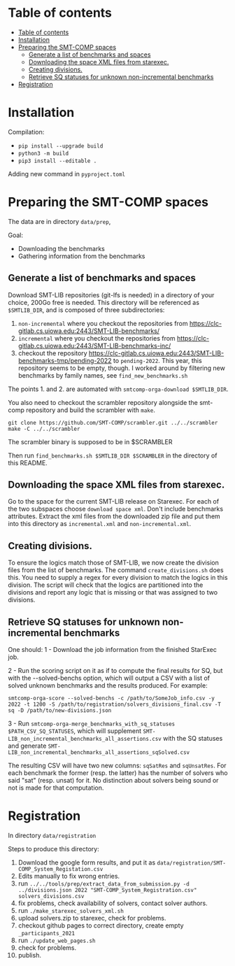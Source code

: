 # Table of contents

- [Table of contents](#table-of-contents)
- [Installation](#installation)
- [Preparing the SMT-COMP spaces](#preparing-the-smt-comp-spaces)
  - [Generate a list of benchmarks and spaces](#generate-a-list-of-benchmarks-and-spaces)
  - [Downloading the space XML files from starexec.](#downloading-the-space-xml-files-from-starexec)
  - [Creating divisions.](#creating-divisions)
  - [Retrieve SQ statuses for unknown non-incremental benchmarks](#retrieve-sq-statuses-for-unknown-non-incremental-benchmarks)
- [Registration](#registration)


# Installation

Compilation:
 * `pip install --upgrade build`
 * `python3 -m build`
 * `pip3 install --editable .`

 Adding new command in `pyproject.toml`

# Preparing the SMT-COMP spaces

The data are in directory `data/prep`, 

Goal:
  * Downloading the benchmarks
  * Gathering information from the benchmarks

## Generate a list of benchmarks and spaces

Download SMT-LIB repositories (git-lfs is needed) in a directory of your choice,
200Go free is needed. This directory will be referenced as `$SMTLIB_DIR`, and is
composed of three subdirectories:

1. `non-incremental` where you checkout the repositories from
    https://clc-gitlab.cs.uiowa.edu:2443/SMT-LIB-benchmarks/
2. `incremental` where you checkout the repositories from
    https://clc-gitlab.cs.uiowa.edu:2443/SMT-LIB-benchmarks-inc/
3. checkout the repository
    https://clc-gitlab.cs.uiowa.edu:2443/SMT-LIB-benchmarks-tmp/pending-2022
   to `pending-2022`. This year, this repository seems to be empty, though.
   I worked around by filtering new benchmarks by family names,
   see `find_new_benchmarks.sh`

The points 1. and 2. are automated with `smtcomp-orga-download $SMTLIB_DIR`.

You also need to checkout the scrambler repository alongside the
smt-comp repository and build the scrambler with `make`.

```
git clone https://github.com/SMT-COMP/scrambler.git ../../scrambler
make -C ../../scrambler
```

The scrambler binary is supposed to be in $SCRAMBLER

Then run `find_benchmarks.sh $SMTLIB_DIR $SCRAMBLER` in the directory of this README.

## Downloading the space XML files from starexec.

Go to the space for the current SMT-LIB release on Starexec.  For each
of the two subspaces choose `download space xml`.  Don't include benchmarks
attributes.  Extract the xml files from the downloaded zip file and put
them into this directory as `incremental.xml` and
`non-incremental.xml`.

## Creating divisions.

To ensure the logics match those of SMT-LIB, we now create the division
files from the list of benchmarks.  The command `create_divisions.sh`
does this.  You need to supply a regex for every division to match the
logics in this division.  The script will check that the logics are
partitioned into the divisions and report any logic that is missing or
that was assigned to two divisions.

## Retrieve SQ statuses for unknown non-incremental benchmarks

One should:
1 - Download the job information from the finished StarExec job.

2 - Run the scoring script on it as if to compute the final results for SQ, but
    with the --solved-benchs option, which will output a CSV with a list of
    solved unknown benchmarks and the results produced. For example:

```
smtcomp-orga-score --solved-benchs -c /path/to/SomeJob_info.csv -y 2022 -t 1200 -S /path/to/registration/solvers_divisions_final.csv -T sq -D /path/to/new-divisions.json
```
3 - Run `smtcomp-orga-merge_benchmarks_with_sq_statuses $PATH_CSV_SQ_STATUSES`, which will
    supplement `SMT-LIB_non_incremental_benchmarks_all_assertions.csv` with the
    SQ statuses and generate
    `SMT-LIB_non_incremental_benchmarks_all_assertions_sqSolved.csv`

The resulting CSV will have two new columns: `sqSatRes` and `sqUnsatRes`. For
each benchmark the former (resp. the latter) has the number of solvers who said
"sat" (resp. unsat) for it. No distinction about solvers being sound or not is
made for that computation.

# Registration

In directory `data/registration`

Steps to produce this directory:

1. Download the google form results, and put it as `data/registration/SMT-COMP_System_Registation.csv`
2. Edits manually to fix wrong entries.
3. run `../../tools/prep/extract_data_from_submission.py -d ../divisions.json 2022 "SMT-COMP_System_Registration.csv" solvers_divisions.csv`
4. fix problems, check availability of solvers, contact solver authors.
5. run `./make_starexec_solvers_xml.sh`
6. upload solvers.zip to starexec, check for problems.
7. checkout github pages to correct directory, create empty `_participants_2021`
8. run `./update_web_pages.sh`
9. check for problems.
10. publish.
